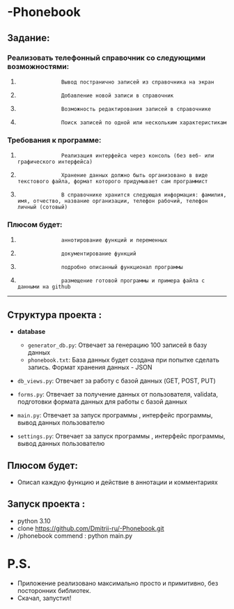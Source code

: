 # -Phonebook

## Задание:
### Реализовать телефонный справочник со следующими возможностями:
1.                   Вывод постранично записей из справочника на экран
2.                   Добавление новой записи в справочник
3.                   Возможность редактирования записей в справочнике
4.                   Поиск записей по одной или нескольким характеристикам
### Требования к программе:
1.                   Реализация интерфейса через консоль (без веб- или графического интерфейса)
2.                   Хранение данных должно быть организовано в виде текстового файла, формат которого придумывает сам программист
3.                   В справочнике хранится следующая информация: фамилия, имя, отчество, название организации, телефон рабочий, телефон личный (сотовый)
### Плюсом будет:
1.                   аннотирование функций и переменных
2.                   документирование функций
3.                   подробно описанный функционал программы
4.                   размещение готовой программы и примера файла с данными на github
___

## Структура проекта :

- **database**
  - `generator_db.py`: Отвечает за генерацию 100 записей в базу данных
  - `phonebook.txt`: База данных будет создана при попытке сделать запись. Формат хранения данных - JSON

- `db_views.py`: Отвечает за работу с базой данных (GET, POST, PUT)
- `forms.py`: Отвечает за получение данных от пользователя, validata, подготовки формата данных для работы с базой данных
- `main.py`: Отвечает за запуск программы ,  интерфейс программы, вывод данных пользователю 
- `settings.py`: Отвечает за запуск программы ,  интерфейс программы, вывод данных пользователю 

## Плюсом будет:
- Описал каждую функцию и действие в аннотации и комментариях

## Запуск проекта :
- python 3.10
- clone  https://github.com/Dmitrii-ru/-Phonebook.git
- /phonebook  commend : python main.py
# P.S. 
- Приложение реализовано максимально просто и примитивно, без посторонних библиотек. 
- Скачал, запустил! 

